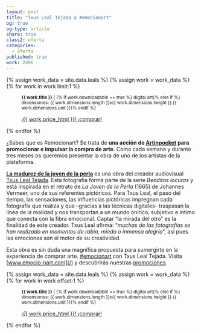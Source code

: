 ```yaml
---
layout: post
title: "Txus Leal Tejada a #emocionart"
og: true
og-type: article
share: true
class2: oferta
categories:
  - oferta
published: true
work: 2496
---
```


{% assign work_data = site.data.leals %}
{% assign work = work_data %}
{% for work in work limit:1 %}
<figure class="text-center">
	<div class="padding-artwork-container">
		<a href="{{ page.url }}" title="{{ page.title }}">
			<div class="embed-container embed-container_9-16">
				<core-image sizing="cover" class="core-image-size" preload fade src="{{ work.featured_src }}"></core-image>	
			</div>
		</a>
	</div>
	<figcaption>
		<p><small><strong>{{ work.title }}</strong> | {% if work.downloadable == true %} digital art{% else if %} dimensiones: {{ work.dimensions.length }}x{{ work.dimensions.height }} {{ work.dimensions.unit }}{% endif %}</small></p>
		<p><a href="{{ work.permalink }}" class="btn btn-primary btn-lg">¡{{ work.price_html }}! ¡comprar! <i class="fa fa-credit-card"></i></a></p>
	</figcaption>
</figure>
{% endfor %}

<!--more-->

¿Sabes que es #emocionart? Se trata de **una acción de [Artinpocket](http://www.artinpocket.cat/) para promocionar e impulsar la compra de arte**. Como cada semana y durante tres meses os queremos presentar la obra de uno de los artistas de la plataforma.

**[La madurez de la joven de la perla](http://www.artinpocket.cat/product/la-madurez-de-la-joven-de-la-perla-txus-leal-tejada-2014-500/)** es una obra del creador audiovisual [Txus Leal Tejada](http://www.artinpocket.cat/product-tag/txus-leal-tejada/). Esta fotografía forma parte de la serie *Benditas locuras* y está inspirada en el retrato de *La Joven de la Perla* (1665) de Johannes Vermeer, uno de sus referentes pictóricos. Para Txus Leal, el paso del tiempo, las sensaciones, las influencias pictóricas impregnan cada fotografía que realiza y que –gracias a las técnicas digitales- traspasan la línea de la realidad y nos transportan a un mundo onírico, subjetivo e íntimo que conecta con la fibra emocional. Captar “la mirada del otro”  es la finalidad de este creador.  Txus Leal afirma: “*muchas de las fotografías se han realizado en momentos de rabia, miedo o inmensa alegría*”, así pues las emociones son el motor de su creatividad.

Esta obra es sin duda una magnífica propuesta para sumergirte en la experiencia de comprar arte. [#emocionart](https://twitter.com/search?q=%23emocionart&src=typd&f=realtime) con Txus Leal Tejada. Visita [www.emocio-nart.com](/) y descubrirás nuestras [promociones](/ofertas/).

{% assign work_data = site.data.leals %}
{% assign work = work_data %}
{% for work in work offset:1 %}
<figure class="text-center">
	<div class="padding-artwork-container">
		<div class="embed-container embed-container_9-16">
			<core-image sizing="cover" class="core-image-size" preload fade src="{{ work.featured_src }}"></core-image>	
		</div>
	</div>
	<figcaption>
		<p><small><strong>{{ work.title }}</strong> | {% if work.downloadable == true %} digital art{% else if %} dimensiones: {{ work.dimensions.length }}x{{ work.dimensions.height }} {{ work.dimensions.unit }}{% endif %}</small></p>
		<p><a href="{{ work.permalink }}" class="btn btn-primary btn-lg">¡{{ work.price_html }}! ¡comprar! <i class="fa fa-credit-card"></i></a></p>
	</figcaption>
</figure>
{% endfor %}